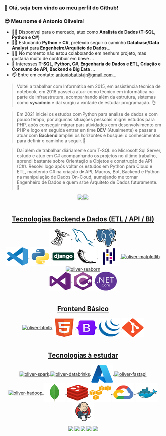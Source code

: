### 👋 Olá, seja bem vindo ao meu perfil do Github!
### 😎 Meu nome é Antonio Oliveira!


- 👨‍💻 Disponível para o mercado, atuo como **Analista de Dados (T-SQL, Python e C#)**
- 👨‍🏫 Estudando **Python** e **C#**, pretendo seguir o caminho **Database/Data Analyst** para **Engenheiro/Arquiteto de Dados**...
- 🙋‍♂️ No momento não estou colaborando em nenhum projeto, mas gostaria muito de contribuir em breve ...
- 💬 Interesses **T-SQL, Python, C#, Engenharia de Dados e ETL, Criação e Consumo de API, Backend e Big Data** ...
- 📫 Entre em contato: antoniobatistajr@gmail.com...


> Voltei a trabalhar com Informática em 2015, em assistência técnica de notebook, em 2018 passei a atuar como técnico em informática na parte de infraestrutura,
acompanhando além da estrutura, sistemas como **sysadmin** e daí surgiu a vontade de estudar programação. 👌

> Em 2021 iniciei os estudos com Python para analise de dados e com pouco tempo, por algumas situações pessoais migrei estudos para PHP, após conseguir migrar para atividades com desenvolvimento em PHP e logo em seguida entrar em time **DEV** (Atualmente) e passar a atuar com **Backend** ampliei os horizontes e busquei o conhecimentos para definir o caminho a seguir. 🙌

> Daí além de trabalhar diáriamente com T-SQL no Microsoft Sql Server, estudo e atuo em C# acompanhando os projetos no último trabalho, aprendi bastante sobre Orientação a Objetos e construção de API (C#). Resolvi logo após voltar os estudos em Python para Cloud e ETL, mantendo C# na criação de API, Macros, Bot, Backend e Python na manipulação de Dados On-Cloud, aumejando me tornar Engenheiro de Dados e quem sabe Arquiteto de Dados futuramente. 🤞



<div align="center">
  <a href="https://github.com/antonioliverjr">
  <img height="180em" src="https://github-readme-stats.vercel.app/api?username=antonioliverjr&show_icons=true&theme=onedark&include_all_commits=true&count_private=true"/>
  <img height="180em" src="https://github-readme-stats.vercel.app/api/top-langs/?username=antonioliverjr&layout=compact&langs_count=7&theme=onedark"/>
</div>
<div style="display: inline_block" align="center"><br>
  <h2> Tecnologias Backend e Dados (ETL / API / BI) </h2>
  <img align="center" alt="oliver-Sqlserver" height="60" width="70" src="https://raw.githubusercontent.com/devicons/devicon/master/icons/microsoftsqlserver/microsoftsqlserver-plain.svg">
  <img align="center" alt="oliver-mysql" height="60" width="70" src="https://raw.githubusercontent.com/devicons/devicon/master/icons/mysql/mysql-original.svg">
  <img align="center" alt="oliver-postgres" height="60" width="70" src="https://raw.githubusercontent.com/devicons/devicon/master/icons/postgresql/postgresql-original.svg"><br>
  <img align="center" alt="oliver-vscode" height="60" width="70" src="https://raw.githubusercontent.com/devicons/devicon/master/icons/vscode/vscode-original.svg">
  <img align="center" alt="oliver-Python" height="60" width="70" src="https://raw.githubusercontent.com/devicons/devicon/master/icons/python/python-original.svg">
  <img align="center" alt="oliver-django" height="60" width="70" src="https://raw.githubusercontent.com/devicons/devicon/master/icons/django/django-original.svg">
  <img align="center" alt="oliver-flask" height="60" width="70" src="https://raw.githubusercontent.com/devicons/devicon/master/icons/flask/flask-original.svg">
  <img align="center" alt="oliver-pandas" height="60" width="70" src="https://raw.githubusercontent.com/devicons/devicon/master/icons/pandas/pandas-original.svg">
  <img align="center" alt="oliver-matplotlib" height="60" width="70" src="https://matplotlib.org/_static/images/logo2.svg">
  <img align="center" alt="oliver-seaborn" height="60" width="70" src="https://seaborn.pydata.org/_static/logo-wide-lightbg.svg"><br>
  <img align="center" alt="oliver-vstudio" height="60" width="70" src="https://raw.githubusercontent.com/devicons/devicon/master/icons/visualstudio/visualstudio-plain.svg">
  <img align="center" alt="oliver-Csharp" height="60" width="70" src="https://raw.githubusercontent.com/devicons/devicon/master/icons/csharp/csharp-original.svg">
  <img align="center" alt="oliver-dotnet" height="60" width="70" src="https://raw.githubusercontent.com/devicons/devicon/master/icons/dotnetcore/dotnetcore-original.svg">
</div>
  
<div style="display: inline_block" align="center"><br>
  <h2> Frontend Básico </h2>
  <img align="center" alt="oliver-html5" height="60" width="70" src="https://upload.wikimedia.org/wikipedia/commons/thumb/c/c9/Power_bi_logo_black.svg/1200px-Power_bi_logo_black.svg.png">
  <img align="center" alt="oliver-html5" height="60" width="70" src="https://raw.githubusercontent.com/devicons/devicon/master/icons/html5/html5-original.svg">
  <img align="center" alt="oliver-Bootstrap" height="60" width="70" src="https://raw.githubusercontent.com/devicons/devicon/master/icons/bootstrap/bootstrap-original.svg">
  <img align="center" alt="oliver-jquery" height="60" width="70" src="https://raw.githubusercontent.com/devicons/devicon/master/icons/jquery/jquery-original.svg">
  <img align="center" alt="oliver-git" height="60" width="70" src="https://raw.githubusercontent.com/devicons/devicon/master/icons/git/git-original.svg">
</div>

  
<div style="display: inline_block" align="center"><br>
  <h2> Tecnologias à estudar </h2>
  <img align="center" alt="oliver-spark" height="60" width="70" src="https://upload.wikimedia.org/wikipedia/commons/thumb/f/f3/Apache_Spark_logo.svg/512px-Apache_Spark_logo.svg.png?20210416091439">
  <img align="center" alt="oliver-databrinks" height="60" width="70" src="https://databricks.com/wp-content/uploads/2021/10/db-nav-logo.svg">
  <img align="center" alt="oliver-azure" height="60" width="70" src="https://raw.githubusercontent.com/devicons/devicon/master/icons/azure/azure-original.svg">
  <img align="center" alt="oliver-fastapi" height="60" width="70" src="https://fastapi.tiangolo.com/img/logo-margin/logo-teal.png">
  <img align="center" alt="oliver-hadoop" height="60" width="70" src="https://hadoop.apache.org/elephant.png">
  <img align="center" alt="oliver-mongodb" height="60" width="70" src="https://raw.githubusercontent.com/devicons/devicon/master/icons/mongodb/mongodb-original.svg">
  <img align="center" alt="oliver-redis" height="60" width="70" src="https://raw.githubusercontent.com/devicons/devicon/master/icons/redis/redis-original.svg">
  <img align="center" alt="oliver-AWS" height="60" width="70" src="https://raw.githubusercontent.com/devicons/devicon/master/icons/amazonwebservices/amazonwebservices-original.svg">
  <img align="center" alt="oliver-google" height="60" width="70" src="https://raw.githubusercontent.com/devicons/devicon/master/icons/googlecloud/googlecloud-original.svg">
  <img align="center" alt="oliver-docker" height="60" width="70" src="https://raw.githubusercontent.com/devicons/devicon/master/icons/docker/docker-original.svg">
  <img align="center" alt="oliver-jenkins" height="60" width="70" src="https://raw.githubusercontent.com/devicons/devicon/master/icons/jenkins/jenkins-original.svg">
</div>


<div align="center"><br>
  <a href = "mailto:antoniobatistajr@gmail.com"><img src="https://img.shields.io/badge/-Gmail-%23333?style=for-the-badge&logo=gmail&logoColor=white" target="_blank"></a>
  <a href = "https://wa.me/message/CHSIVJA4LIPDC1"><img src="https://img.shields.io/badge/WhatsApp-25D366?style=for-the-badge&logo=whatsapp&logoColor=white" target="_blank"></a>
  <a href = "https://t.me/antonioliverjr"><img src="https://img.shields.io/badge/Telegram-2CA5E0?style=for-the-badge&logo=telegram&logoColor=white" target="_blank"></a>
  <a href="https://instagram.com/antonioliverjr" target="_blank"><img src="https://img.shields.io/badge/-Instagram-%23E4405F?style=for-the-badge&logo=instagram&logoColor=white" target="_blank"></a>
  <a href="https://www.linkedin.com/in/antoniobatistajr" target="_blank"><img src="https://img.shields.io/badge/-LinkedIn-%230077B5?style=for-the-badge&logo=linkedin&logoColor=white" target="_blank"></a> 
 
  <!-- ![Snake animation](https://github.com/antonioliverjr/rafaballerini/blob/output/github-contribution-grid-snake.svg)-->
 
</div>




